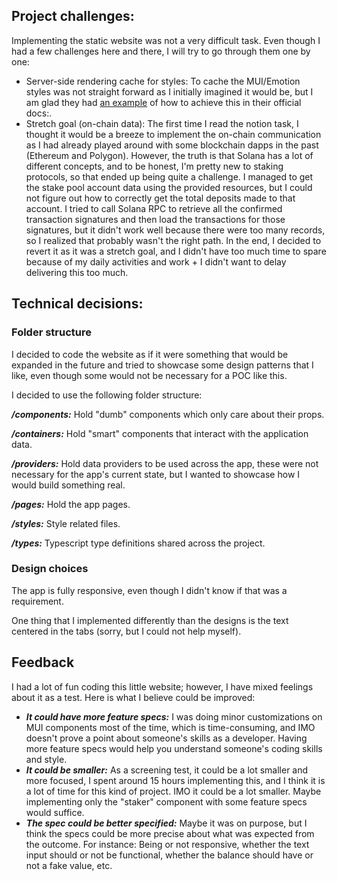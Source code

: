 
## Project challenges:

Implementing the static website was not a very difficult task. Even though I had a few challenges here and there, I will try to go through them one by one:

-   Server-side rendering cache for styles: To cache the MUI/Emotion styles was not straight forward as I initially imagined it would be, but I am glad they had [an example](https://github.com/mui/material-ui/blob/81b2659a4573fc70044542b6dafd85829c300654/examples/nextjs) of how to achieve this in their official docs:.
-   Stretch goal (on-chain data): The first time I read the notion task, I thought it would be a breeze to implement the on-chain communication as I had already played around with some blockchain dapps in the past (Ethereum and Polygon). However, the truth is that Solana has a lot of different concepts, and to be honest, I'm pretty new to staking protocols, so that ended up being quite a challenge. I managed to get the stake pool account data using the provided resources, but I could not figure out how to correctly get the total deposits made to that account. I tried to call Solana RPC to retrieve all the confirmed transaction signatures and then load the transactions for those signatures, but it didn't work well because there were too many records, so I realized that probably wasn't the right path. In the end, I decided to revert it as it was a stretch goal, and I didn't have too much time to spare because of my daily activities and work + I didn't want to delay delivering this too much.

## Technical decisions:

### Folder structure

I decided to code the website as if it were something that would be expanded in the future and tried to showcase some design patterns that I like, even though some would not be necessary for a POC like this.

I decided to use the following folder structure:

***/components:*** Hold "dumb" components which only care about their props.

***/containers:*** Hold "smart" components that interact with the application data.

***/providers:*** Hold data providers to be used across the app, these were not necessary for the app's current state, but I wanted to showcase how I would build something real.

***/pages:*** Hold the app pages.

***/styles:*** Style related files.

***/types:*** Typescript type definitions shared across the project.

### Design choices

The app is fully responsive, even though I didn't know if that was a requirement.

One thing that I implemented differently than the designs is the text centered in the tabs (sorry, but I could not help myself).

  

## Feedback

I had a lot of fun coding this little website; however, I have mixed feelings about it as a test. Here is what I believe could be improved:  

-   ***It could have more feature specs:*** I was doing minor customizations on MUI components most of the time, which is time-consuming, and IMO doesn't prove a point about someone's skills as a developer. Having more feature specs would help you understand someone's coding skills and style.
-   ***It could be smaller:*** As a screening test, it could be a lot smaller and more focused, I spent around 15 hours implementing this, and I think it is a lot of time for this kind of project. IMO it could be a lot smaller. Maybe implementing only the "staker" component with some feature specs would suffice.
- ***The spec could be better specified:*** Maybe it was on purpose, but I think the specs could be more precise about what was expected from the outcome. For instance: Being or not responsive, whether the text input should or not be functional, whether the balance should have or not a fake value, etc.